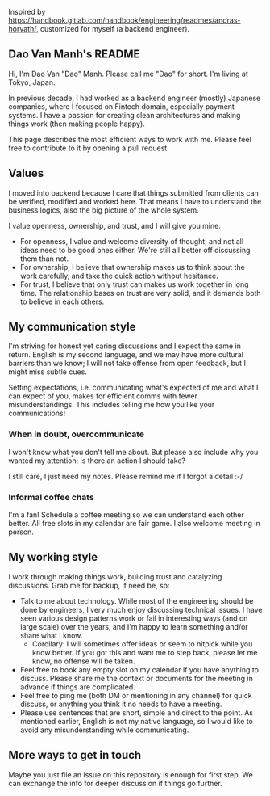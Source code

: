 Inspired by https://handbook.gitlab.com/handbook/engineering/readmes/andras-horvath/, customized for myself (a backend engineer).

## Dao Van Manh's README
Hi, I'm Dao Van "Dao" Manh. Please call me "Dao" for short. I'm living at Tokyo, Japan.

In previous decade, I had worked as a backend engineer (mostly) Japanese companies, where I focused on Fintech domain, especially payment systems. I have a passion for creating clean architectures and making things work (then making people happy).

This page describes the most efficient ways to work with me. Please feel free to contribute to it by opening a pull request.

## Values
I moved into backend because I care that things submitted from clients can be verified, modified and worked here. That means I have to understand the business logics, also the big picture of the whole system.

I value openness, ownership, and trust, and I will give you mine.

- For openness, I value and welcome diversity of thought, and not all ideas need to be good ones either. We're still all better off discussing them than not.
- For ownership, I believe that ownership makes us to think about the work carefully, and take the quick action without hesitance.
- For trust, I believe that only trust can makes us work together in long time. The relationship bases on trust are very solid, and it demands both to believe in each others.

## My communication style
I'm striving for honest yet caring discussions and I expect the same in return. English is my second language, and we may have more cultural barriers than we know; I will not take offense from open feedback, but I might miss subtle cues.

Setting expectations, i.e. communicating what's expected of me and what I can expect of you, makes for efficient comms with fewer misunderstandings. This includes telling me how you like your communications!

### When in doubt, overcommunicate
I won't know what you don't tell me about. But please also include why you wanted my attention: is there an action I should take?

I still care, I just need my notes. Please remind me if I forgot a detail :-/

### Informal coffee chats
I'm a fan! Schedule a coffee meeting so we can understand each other better. All free slots in my calendar are fair game. I also welcome meeting in person.

## My working style
I work through making things work, building trust and catalyzing discussions. Grab me for backup, if need be, so:

- Talk to me about technology. While most of the engineering should be done by engineers, I very much enjoy discussing technical issues. I have seen various design patterns work or fail in interesting ways (and on large scale) over the years, and I'm happy to learn something and/or share what I know.
  - Corollary: I will sometimes offer ideas or seem to nitpick while you know better. If you got this and want me to step back, please let me know, no offense will be taken.
- Feel free to book any empty slot on my calendar if you have anything to discuss. Please share me the context or documents for the meeting in advance if things are complicated.
- Feel free to ping me (both DM or mentioning in any channel) for quick discuss, or anything you think it no needs to have a meeting.
- Please use sentences that are short, simple and direct to the point. As mentioned earlier, English is not my native language, so I would like to avoid any misunderstanding while communicating.

## More ways to get in touch
Maybe you just file an issue on this repository is enough for first step. We can exchange the info for deeper discussion if things go further.
